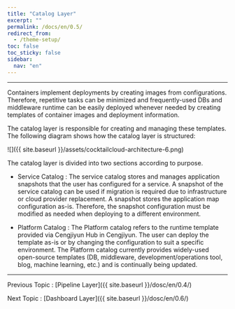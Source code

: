 ```yaml
---
title: "Catalog Layer"
excerpt: ""
permalink: /docs/en/0.5/
redirect_from:
  - /theme-setup/
toc: false
toc_sticky: false
sidebar:
  nav: "en"
---
```



---

Containers implement deployments by creating images from configurations. Therefore, repetitive tasks can be minimized and frequently-used DBs and middleware runtime can be easily deployed whenever needed by creating templates of container images and deployment information.

The catalog layer is responsible for creating and managing these templates. The following diagram shows how the catalog layer is structured:

![]({{ site.baseurl }}/assets/cocktailcloud-architecture-6.png)

The catalog layer is divided into two sections according to purpose.

* Service Catalog : The service catalog stores and manages application snapshots that the user has configured for a service. A snapshot of the service catalog can be used if migration is required due to infrastructure or cloud provider replacement. A snapshot stores the application map configuration as-is. Therefore, the snapshot configuration must be modified as needed when deploying to a different environment.

* Platform Catalog : The Platform catalog refers to the runtime template provided via Cengjiyun Hub in Cengjiyun. The user can deploy the template as-is or by changing the configuration to suit a specific environment. The Platform catalog currently provides widely-used open-source templates (DB, middleware, development/operations tool, blog, machine learning, etc.) and is continually being updated.

---

Previous Topic : [Pipeline Layer]({{ site.baseurl }}/dosc/en/0.4/)

Next Topic : [Dashboard Layer]({{ site.baseurl }}/dosc/en/0.6/)
